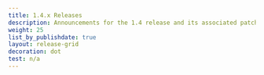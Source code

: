 ```yaml
---
title: 1.4.x Releases
description: Announcements for the 1.4 release and its associated patch releases.
weight: 25
list_by_publishdate: true
layout: release-grid
decoration: dot
test: n/a
---
```

